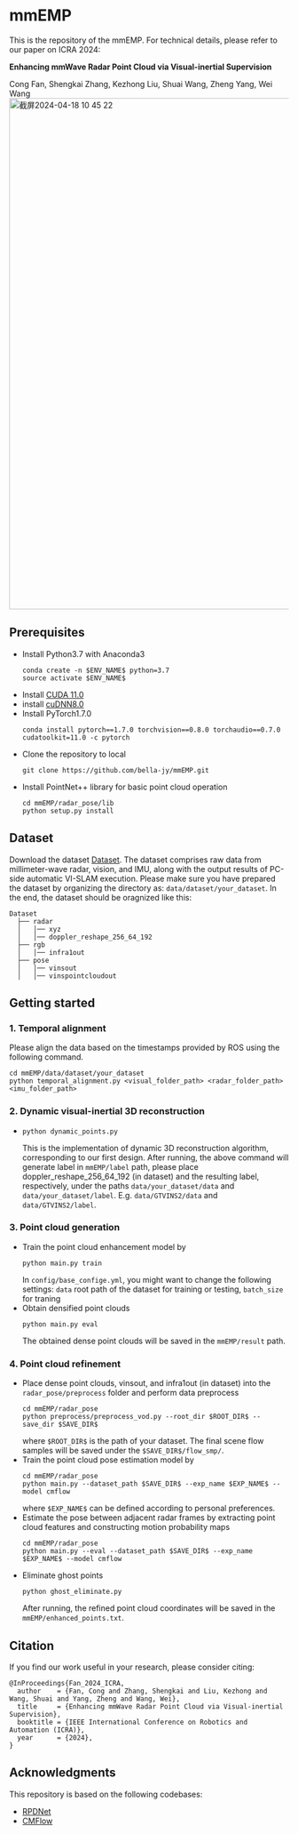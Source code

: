 # mmEMP
This is the repository of the mmEMP. For technical details, please refer to our paper on ICRA 2024:

**Enhancing mmWave Radar Point Cloud via Visual-inertial Supervision**

Cong Fan, Shengkai Zhang, Kezhong Liu, Shuai Wang, Zheng Yang, Wei Wang
<img width="920" alt="截屏2024-04-18 10 45 22" src="https://github.com/bella-jy/mmEMP/assets/74900308/b8608f57-1ea5-4135-89a3-c958b4267098">
## Prerequisites
* Install Python3.7 with Anaconda3
  ```
  conda create -n $ENV_NAME$ python=3.7
  source activate $ENV_NAME$
  ```
* Install [CUDA 11.0](https://developer.nvidia.com/cuda-11.0-download-archive)
* install [cuDNN8.0](https://developer.nvidia.com/cudnn)
* Install PyTorch1.7.0
  ```
  conda install pytorch==1.7.0 torchvision==0.8.0 torchaudio==0.7.0 cudatoolkit=11.0 -c pytorch
  ```
* Clone the repository to local
  ```
  git clone https://github.com/bella-jy/mmEMP.git
  ```
* Install PointNet++ library for basic point cloud operation
  ```
  cd mmEMP/radar_pose/lib
  python setup.py install
## Dataset
Download the dataset [Dataset](https://pan.baidu.com/s/1KYOStoLnHUi-qyTsGuO3XQ?pwd=52jk). The dataset comprises raw data from millimeter-wave radar, vision, and IMU, along with the output results of PC-side automatic VI-SLAM execution. Please make sure you have prepared the dataset by organizing the directory as: `data/dataset/your_dataset`. In the end, the dataset should be oragnized like this:
  ```
  Dataset
    ├── radar
    │   │── xyz
    │   │── doppler_reshape_256_64_192
    ├── rgb
    │   │── infra1out
    ├── pose
    │   │── vinsout
    │   │── vinspointcloudout
  ```
## Getting started
### 1. Temporal alignment
  Please align the data based on the timestamps provided by ROS using the following command.
  ```
  cd mmEMP/data/dataset/your_dataset
  python temporal_alignment.py <visual_folder_path> <radar_folder_path> <imu_folder_path>
  ```
### 2. Dynamic visual-inertial 3D reconstruction
* ```
  python dynamic_points.py
  ```
  This is the implementation of dynamic 3D reconstruction algorithm, corresponding to our first design. After running, the above command will generate label in `mmEMP/label` path, please place doppler_reshape_256_64_192 (in dataset) and the resulting label, respectively, under the paths `data/your_dataset/data` and `data/your_dataset/label`. E.g. `data/GTVINS2/data` and `data/GTVINS2/label`.
### 3. Point cloud generation
* Train the point cloud enhancement model by
  ```
  python main.py train
  ```
  In `config/base_confige.yml`, you might want to change the following settings: `data` root path of the dataset for training or testing, `batch_size` for traning
* Obtain densified point clouds
  ```
  python main.py eval
  ```
  The obtained dense point clouds will be saved in the `mmEMP/result` path.
### 4. Point cloud refinement
* Place dense point clouds, vinsout, and infra1out (in dataset) into the `radar_pose/preprocess` folder and perform data preprocess
  ```
  cd mmEMP/radar_pose
  python preprocess/preprocess_vod.py --root_dir $ROOT_DIR$ --save_dir $SAVE_DIR$
  ```
  where `$ROOT_DIR$` is the path of your dataset. The final scene flow samples will be saved under the `$SAVE_DIR$/flow_smp/`. 
* Train the point cloud pose estimation model by
  ```
  cd mmEMP/radar_pose
  python main.py --dataset_path $SAVE_DIR$ --exp_name $EXP_NAME$ --model cmflow
  ```
  where `$EXP_NAME$` can be defined according to personal preferences.
* Estimate the pose between adjacent radar frames by extracting point cloud features and constructing motion probability maps
  ```
  cd mmEMP/radar_pose
  python main.py --eval --dataset_path $SAVE_DIR$ --exp_name $EXP_NAME$ --model cmflow
  ```
* Eliminate ghost points
  ```
  python ghost_eliminate.py
  ```
  After running, the refined point cloud coordinates will be saved in the `mmEMP/enhanced_points.txt`.
## Citation
If you find our work useful in your research, please consider citing:
  ```
@InProceedings{Fan_2024_ICRA,
    author    = {Fan, Cong and Zhang, Shengkai and Liu, Kezhong and Wang, Shuai and Yang, Zheng and Wang, Wei},
    title     = {Enhancing mmWave Radar Point Cloud via Visual-inertial Supervision},
    booktitle = {IEEE International Conference on Robotics and Automation (ICRA)},
    year      = {2024},
}
  ```
## Acknowledgments
This repository is based on the following codebases:
* [RPDNet](https://github.com/thucyw/RPDNet)
* [CMFlow](https://github.com/Toytiny/CMFlow)
